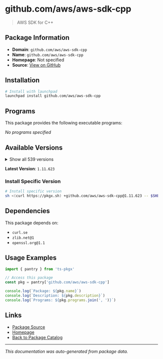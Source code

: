 # github.com/aws/aws-sdk-cpp

> AWS SDK for C++

## Package Information

- **Domain**: `github.com/aws/aws-sdk-cpp`
- **Name**: `github.com/aws/aws-sdk-cpp`
- **Homepage**: Not specified
- **Source**: [View on GitHub](https://github.com/pkgxdev/pantry/tree/main/projects/github.com/aws/aws-sdk-cpp/package.yml)

## Installation

```bash
# Install with launchpad
launchpad install github.com/aws/aws-sdk-cpp
```

## Programs

This package provides the following executable programs:

*No programs specified*

## Available Versions

<details>
<summary>Show all 539 versions</summary>

- `1.11.623`, `1.11.622`, `1.11.621`, `1.11.620`, `1.11.619`
- `1.11.618`, `1.11.617`, `1.11.616`, `1.11.615`, `1.11.614`
- `1.11.613`, `1.11.612`, `1.11.611`, `1.11.610`, `1.11.609`
- `1.11.608`, `1.11.607`, `1.11.606`, `1.11.605`, `1.11.604`
- `1.11.603`, `1.11.602`, `1.11.601`, `1.11.600`, `1.11.599`
- `1.11.598`, `1.11.597`, `1.11.596`, `1.11.595`, `1.11.594`
- `1.11.593`, `1.11.592`, `1.11.591`, `1.11.590`, `1.11.589`
- `1.11.588`, `1.11.587`, `1.11.586`, `1.11.585`, `1.11.584`
- `1.11.583`, `1.11.582`, `1.11.581`, `1.11.580`, `1.11.579`
- `1.11.578`, `1.11.577`, `1.11.576`, `1.11.575`, `1.11.574`
- `1.11.573`, `1.11.572`, `1.11.571`, `1.11.570`, `1.11.569`
- `1.11.568`, `1.11.567`, `1.11.566`, `1.11.565`, `1.11.564`
- `1.11.563`, `1.11.562`, `1.11.561`, `1.11.560`, `1.11.559`
- `1.11.558`, `1.11.557`, `1.11.556`, `1.11.555`, `1.11.554`
- `1.11.553`, `1.11.552`, `1.11.551`, `1.11.550`, `1.11.549`
- `1.11.548`, `1.11.547`, `1.11.546`, `1.11.545`, `1.11.544`
- `1.11.543`, `1.11.542`, `1.11.541`, `1.11.540`, `1.11.539`
- `1.11.538`, `1.11.537`, `1.11.536`, `1.11.535`, `1.11.534`
- `1.11.533`, `1.11.532`, `1.11.531`, `1.11.530`, `1.11.529`
- `1.11.528`, `1.11.527`, `1.11.526`, `1.11.525`, `1.11.524`
- `1.11.523`, `1.11.522`, `1.11.521`, `1.11.520`, `1.11.519`
- `1.11.518`, `1.11.517`, `1.11.516`, `1.11.515`, `1.11.514`
- `1.11.513`, `1.11.512`, `1.11.511`, `1.11.510`, `1.11.509`
- `1.11.508`, `1.11.507`, `1.11.506`, `1.11.505`, `1.11.504`
- `1.11.503`, `1.11.502`, `1.11.501`, `1.11.500`, `1.11.499`
- `1.11.498`, `1.11.497`, `1.11.496`, `1.11.495`, `1.11.494`
- `1.11.493`, `1.11.492`, `1.11.491`, `1.11.490`, `1.11.489`
- `1.11.488`, `1.11.487`, `1.11.486`, `1.11.485`, `1.11.484`
- `1.11.483`, `1.11.482`, `1.11.481`, `1.11.480`, `1.11.479`
- `1.11.478`, `1.11.477`, `1.11.476`, `1.11.475`, `1.11.474`
- `1.11.473`, `1.11.472`, `1.11.471`, `1.11.470`, `1.11.469`
- `1.11.468`, `1.11.467`, `1.11.466`, `1.11.465`, `1.11.464`
- `1.11.463`, `1.11.462`, `1.11.461`, `1.11.460`, `1.11.459`
- `1.11.458`, `1.11.457`, `1.11.456`, `1.11.455`, `1.11.454`
- `1.11.453`, `1.11.452`, `1.11.451`, `1.11.450`, `1.11.449`
- `1.11.448`, `1.11.447`, `1.11.446`, `1.11.445`, `1.11.444`
- `1.11.443`, `1.11.442`, `1.11.441`, `1.11.440`, `1.11.439`
- `1.11.438`, `1.11.437`, `1.11.436`, `1.11.435`, `1.11.434`
- `1.11.433`, `1.11.432`, `1.11.431`, `1.11.430`, `1.11.429`
- `1.11.428`, `1.11.427`, `1.11.426`, `1.11.425`, `1.11.424`
- `1.11.423`, `1.11.422`, `1.11.421`, `1.11.420`, `1.11.419`
- `1.11.418`, `1.11.417`, `1.11.416`, `1.11.415`, `1.11.414`
- `1.11.413`, `1.11.412`, `1.11.411`, `1.11.410`, `1.11.409`
- `1.11.408`, `1.11.407`, `1.11.406`, `1.11.405`, `1.11.404`
- `1.11.403`, `1.11.402`, `1.11.401`, `1.11.400`, `1.11.399`
- `1.11.398`, `1.11.397`, `1.11.396`, `1.11.395`, `1.11.394`
- `1.11.393`, `1.11.392`, `1.11.391`, `1.11.390`, `1.11.389`
- `1.11.388`, `1.11.387`, `1.11.386`, `1.11.385`, `1.11.384`
- `1.11.383`, `1.11.382`, `1.11.381`, `1.11.380`, `1.11.379`
- `1.11.378`, `1.11.377`, `1.11.376`, `1.11.375`, `1.11.374`
- `1.11.373`, `1.11.372`, `1.11.371`, `1.11.370`, `1.11.369`
- `1.11.368`, `1.11.367`, `1.11.366`, `1.11.365`, `1.11.364`
- `1.11.363`, `1.11.362`, `1.11.361`, `1.11.360`, `1.11.359`
- `1.11.358`, `1.11.357`, `1.11.356`, `1.11.355`, `1.11.354`
- `1.11.353`, `1.11.352`, `1.11.351`, `1.11.350`, `1.11.349`
- `1.11.348`, `1.11.347`, `1.11.346`, `1.11.345`, `1.11.344`
- `1.11.343`, `1.11.342`, `1.11.341`, `1.11.340`, `1.11.339`
- `1.11.338`, `1.11.337`, `1.11.336`, `1.11.335`, `1.11.334`
- `1.11.333`, `1.11.332`, `1.11.331`, `1.11.330`, `1.11.329`
- `1.11.328`, `1.11.327`, `1.11.326`, `1.11.325`, `1.11.324`
- `1.11.323`, `1.11.322`, `1.11.321`, `1.11.320`, `1.11.319`
- `1.11.318`, `1.11.317`, `1.11.316`, `1.11.315`, `1.11.314`
- `1.11.313`, `1.11.312`, `1.11.311`, `1.11.310`, `1.11.309`
- `1.11.308`, `1.11.307`, `1.11.306`, `1.11.305`, `1.11.304`
- `1.11.303`, `1.11.302`, `1.11.301`, `1.11.300`, `1.11.299`
- `1.11.298`, `1.11.297`, `1.11.296`, `1.11.295`, `1.11.294`
- `1.11.293`, `1.11.292`, `1.11.291`, `1.11.290`, `1.11.289`
- `1.11.288`, `1.11.287`, `1.11.286`, `1.11.285`, `1.11.284`
- `1.11.283`, `1.11.282`, `1.11.281`, `1.11.280`, `1.11.279`
- `1.11.278`, `1.11.277`, `1.11.276`, `1.11.275`, `1.11.274`
- `1.11.273`, `1.11.272`, `1.11.271`, `1.11.270`, `1.11.269`
- `1.11.268`, `1.11.267`, `1.11.266`, `1.11.265`, `1.11.264`
- `1.11.263`, `1.11.262`, `1.11.261`, `1.11.260`, `1.11.259`
- `1.11.258`, `1.11.257`, `1.11.256`, `1.11.255`, `1.11.254`
- `1.11.253`, `1.11.252`, `1.11.251`, `1.11.250`, `1.11.249`
- `1.11.248`, `1.11.247`, `1.11.246`, `1.11.245`, `1.11.244`
- `1.11.243`, `1.11.242`, `1.11.241`, `1.11.240`, `1.11.239`
- `1.11.238`, `1.11.237`, `1.11.236`, `1.11.235`, `1.11.234`
- `1.11.233`, `1.11.232`, `1.11.231`, `1.11.230`, `1.11.229`
- `1.11.228`, `1.11.227`, `1.11.226`, `1.11.225`, `1.11.224`
- `1.11.223`, `1.11.222`, `1.11.221`, `1.11.220`, `1.11.219`
- `1.11.218`, `1.11.217`, `1.11.216`, `1.11.215`, `1.11.214`
- `1.11.213`, `1.11.212`, `1.11.211`, `1.11.210`, `1.11.209`
- `1.11.208`, `1.11.207`, `1.11.206`, `1.11.205`, `1.11.204`
- `1.11.203`, `1.11.202`, `1.11.201`, `1.11.200`, `1.11.199`
- `1.11.198`, `1.11.197`, `1.11.196`, `1.11.195`, `1.11.194`
- `1.11.193`, `1.11.192`, `1.11.191`, `1.11.190`, `1.11.189`
- `1.11.188`, `1.11.187`, `1.11.186`, `1.11.183`, `1.11.182`
- `1.11.181`, `1.11.180`, `1.11.179`, `1.11.178`, `1.11.177`
- `1.11.176`, `1.11.175`, `1.11.174`, `1.11.173`, `1.11.172`
- `1.11.171`, `1.11.170`, `1.11.169`, `1.11.168`, `1.11.167`
- `1.11.166`, `1.11.165`, `1.11.164`, `1.11.163`, `1.11.162`
- `1.11.161`, `1.11.160`, `1.11.159`, `1.11.158`, `1.11.157`
- `1.11.156`, `1.11.155`, `1.11.154`, `1.11.153`, `1.11.152`
- `1.11.151`, `1.11.150`, `1.11.149`, `1.11.148`, `1.11.147`
- `1.11.146`, `1.11.145`, `1.11.144`, `1.11.143`, `1.11.142`
- `1.11.141`, `1.11.140`, `1.11.139`, `1.11.138`, `1.11.137`
- `1.11.136`, `1.11.135`, `1.11.134`, `1.11.133`, `1.11.132`
- `1.11.131`, `1.11.130`, `1.11.129`, `1.11.128`, `1.11.127`
- `1.11.126`, `1.11.125`, `1.11.124`, `1.11.123`, `1.11.122`
- `1.11.121`, `1.11.120`, `1.11.119`, `1.11.118`, `1.11.117`
- `1.11.116`, `1.11.115`, `1.11.114`, `1.11.113`, `1.11.112`
- `1.11.111`, `1.11.110`, `1.11.109`, `1.11.108`, `1.11.107`
- `1.11.106`, `1.11.105`, `1.11.104`, `1.11.103`, `1.11.102`
- `1.11.101`, `1.11.100`, `1.11.99`, `1.11.98`, `1.11.97`
- `1.11.96`, `1.11.95`, `1.11.94`, `1.11.93`, `1.11.92`
- `1.11.91`, `1.11.90`, `1.11.89`, `1.11.88`, `1.11.87`
- `1.11.86`, `1.11.85`, `1.11.84`, `1.11.83`

</details>

**Latest Version**: `1.11.623`

### Install Specific Version

```bash
# Install specific version
sh <(curl https://pkgx.sh) +github.com/aws/aws-sdk-cpp@1.11.623 -- $SHELL -i
```

## Dependencies

This package depends on:

- `curl.se`
- `zlib.net@1`
- `openssl.org@1.1`

## Usage Examples

```typescript
import { pantry } from 'ts-pkgx'

// Access this package
const pkg = pantry['github.com/aws/aws-sdk-cpp']

console.log(`Package: ${pkg.name}`)
console.log(`Description: ${pkg.description}`)
console.log(`Programs: ${pkg.programs.join(', ')}`)
```

## Links

- [Package Source](https://github.com/pkgxdev/pantry/tree/main/projects/github.com/aws/aws-sdk-cpp/package.yml)
- [Homepage](#)
- [Back to Package Catalog](../../../package-catalog.md)

---

*This documentation was auto-generated from package data.*
